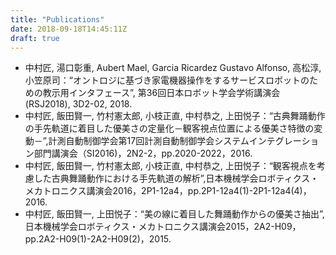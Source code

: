 ```yaml
---
title: "Publications"
date: 2018-09-18T14:45:11Z
draft: true
---
```


* 中村匠, 湯口彰重, Aubert Mael, Garcia Ricardez Gustavo Alfonso, 高松淳, 小笠原司：“オントロジに基づき家電機器操作をするサービスロボットのための教示用インタフェース”, 第36回日本ロボット学会学術講演会 (RSJ2018), 3D2-02, 2018. 
* 中村匠, 飯田賢一, 竹村憲太郎, 小枝正直, 中村恭之, 上田悦子：“古典舞踊動作の手先軌道に着目した優美さの定量化－観客視点位置による優美さ特徴の変動－”,計測自動制御学会第17回計測自動制御学会システムインテグレーション部門講演会（SI2016)，2N2-2，pp.2020-2022，2016.
* 中村匠, 飯田賢一, 竹村憲太郎, 小枝正直, 中村恭之, 上田悦子：“観客視点を考慮した古典舞踊動作における手先軌道の解析”,日本機械学会ロボティクス・メカトロニクス講演会2016，2P1-12a4，pp.2P1-12a4(1)-2P1-12a4(4)，2016.
* 中村匠, 飯田賢一, 上田悦子：“美の線に着目した舞踊動作からの優美さ抽出”,日本機械学会ロボティクス・メカトロニクス講演会2015，2A2-H09，pp.2A2-H09(1)-2A2-H09(2)，2015.
